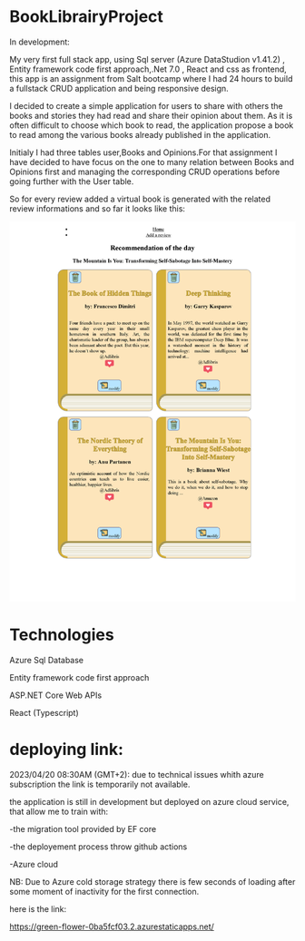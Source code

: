 # BookLibrairyProject
In development:

My very first full stack app, using Sql server (Azure DataStudion v1.41.2) , Entity framework code first approach,.Net 7.0 , React and css as frontend, this app is an assignment from Salt bootcamp where I had 24 hours to build a fullstack CRUD application  and being responsive design.

I decided to create a simple application for users to share with others the books and stories they had read and share their opinion about them. As it is often difficult to choose which book to read, the application propose a book to read among the various books already published in the application.

Initialy I had three tables user,Books and Opinions.For that assignment I have decided to have focus on the one to many relation between Books and Opinions first and managing the corresponding CRUD operations before going further with the User table.

So for every review added a virtual book is generated with the related review informations and so far it looks like this:

![my image](presentation_image.png)




# Technologies

Azure Sql Database

Entity framework code first approach

ASP.NET Core Web APIs

React (Typescript)


# deploying link:

2023/04/20 08:30AM (GMT+2): due to technical issues whith azure subscription the link is temporarily not available.

the application is still in development but deployed on azure cloud service,  that allow me to train with:

  -the migration tool provided by EF core

  -the deployement process throw github actions

  -Azure cloud

NB: Due to Azure cold storage strategy there is few seconds of loading after some moment of inactivity for the first connection.

here is the link:

https://green-flower-0ba5fcf03.2.azurestaticapps.net/



